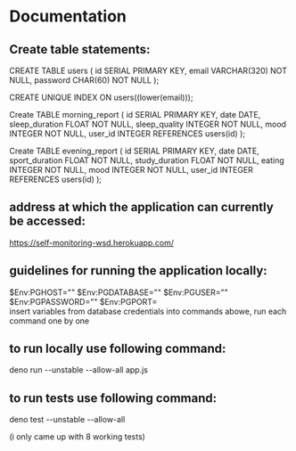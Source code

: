 <h1>Documentation</h1>

<h2>Create table statements:</h2>

CREATE TABLE users (
	id SERIAL PRIMARY KEY,
	email VARCHAR(320) NOT NULL,
	password CHAR(60) NOT NULL
);

CREATE UNIQUE INDEX ON users((lower(email)));

Create TABLE morning_report (
	id SERIAL PRIMARY KEY,
	date DATE,
	sleep_duration FLOAT NOT NULL,
	sleep_quality INTEGER NOT NULL,
	mood INTEGER NOT NULL,
  	user_id INTEGER REFERENCES users(id)
);

Create TABLE evening_report (
	id SERIAL PRIMARY KEY,
	date DATE,
	sport_duration FLOAT NOT NULL,
	study_duration FLOAT NOT NULL,
	eating INTEGER NOT NULL,
	mood INTEGER NOT NULL,
	user_id INTEGER REFERENCES users(id)
);

<h2>address at which the application can currently be accessed:</h2>

https://self-monitoring-wsd.herokuapp.com/

<h2>guidelines for running the application locally:</h2>
<div>
$Env:PGHOST=""
$Env:PGDATABASE=""
$Env:PGUSER=""
$Env:PGPASSWORD=""
$Env:PGPORT=
</div>
insert variables from database credentials into commands abowe, run each command one by one

<h2>to run locally use following command:</h2>

deno run --unstable --allow-all app.js

<h2>to run tests use following command:</h2>

deno test --unstable --allow-all

(i only came up with 8 working tests)